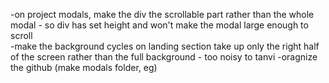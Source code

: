 -on project modals, make the div the scrollable part rather than the whole modal - so div has set height and won't make the modal large enough to scroll  
-make the background cycles on landing section take up only the right half of the screen rather than the full background - too noisy to tanvi
-oragnize the github (make modals folder, eg)

